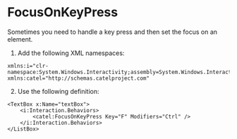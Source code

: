 # FocusOnKeyPress

Sometimes you need to handle a key press and then set the focus on an element.

1) Add the following XML namespaces:

```
xmlns:i="clr-namespace:System.Windows.Interactivity;assembly=System.Windows.Interactivity"
xmlns:catel="http://schemas.catelproject.com"
```

2) Use the following definition:

```
<TextBox x:Name="textBox">
    <i:Interaction.Behaviors>
        <catel:FocusOnKeyPress Key="F" Modifiers="Ctrl" />
    </i:Interaction.Behaviors>
</ListBox>
```
